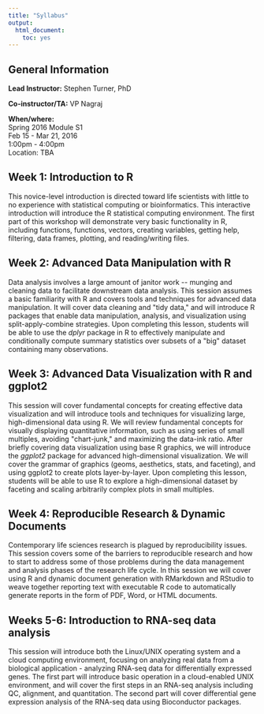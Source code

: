 ```yaml
---
title: "Syllabus"
output: 
  html_document:
    toc: yes
---
```


## General Information

**Lead Instructor:** Stephen Turner, PhD

**Co-instructor/TA:** VP Nagraj

**When/where:**  
Spring 2016 Module S1  
Feb 15 - Mar 21, 2016  
1:00pm - 4:00pm  
Location: TBA

<!-- **Textbook:** Link coming soon. fixme-->

## Week 1: Introduction to R

This novice-level introduction is directed toward life scientists with little to no experience with statistical computing or bioinformatics. This interactive introduction will introduce the R statistical computing environment. The first part of this workshop will demonstrate very basic functionality in R, including functions, functions, vectors, creating variables, getting help, filtering, data frames, plotting, and reading/writing files.

## Week 2: Advanced Data Manipulation with R

Data analysis involves a large amount of janitor work -- munging and cleaning data to facilitate downstream data analysis. This session assumes a basic familiarity with R and covers tools and techniques for advanced data manipulation. It will cover data cleaning and "tidy data," and will introduce R packages that enable data manipulation, analysis, and visualization using split-apply-combine strategies. Upon completing this lesson, students will be able to use the _dplyr_ package in R to effectively manipulate and conditionally compute summary statistics over subsets of a "big" dataset containing many observations.

## Week 3: Advanced Data Visualization with R and ggplot2

This session will cover fundamental concepts for creating effective data visualization and will introduce tools and techniques for visualizing large, high-dimensional data using R. We will review fundamental concepts for visually displaying quantitative information, such as using series of small multiples, avoiding "chart-junk," and maximizing the data-ink ratio. After briefly covering data visualization using base R graphics, we will introduce the _ggplot2_ package for advanced high-dimensional visualization. We will cover the grammar of graphics (geoms, aesthetics, stats, and faceting), and using ggplot2 to create plots layer-by-layer. Upon completing this lesson, students will be able to use R to explore a high-dimensional dataset by faceting and scaling arbitrarily complex plots in small multiples.

## Week 4: Reproducible Research & Dynamic Documents

Contemporary life sciences research is plagued by reproducibility issues. This session covers some of the barriers to reproducible research and how to start to address some of those problems during the data management and analysis phases of the research life cycle. In this session we will cover using R and dynamic document generation with RMarkdown and RStudio to weave together reporting text with executable R code to automatically generate reports in the form of PDF, Word, or HTML documents.

## Weeks 5-6: Introduction to RNA-seq data analysis

This session will introduce both the Linux/UNIX operating system and a cloud computing environment, focusing on analyzing real data from a biological application - analyzing RNA-seq data for differentially expressed genes. The first part will introduce basic operation in a cloud-enabled UNIX environment, and will cover the first steps in an RNA-seq analysis including QC, alignment, and quantitation. The second part will cover differential gene expression analysis of the RNA-seq data using Bioconductor packages.
